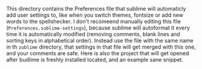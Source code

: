This directory contains the Preferences file that sublime will automaticly add user settings to, like when you switch themes, fontsize or add new words to the spellshecker. I don't recomeend manually editing this file (`Preferences.sublime-settings`), because sublime will autoformat it every time it is automatically modified (removing comments, blank lines and sorting keys in alphabetical order). Instead use the file with the same name in th `zublime` directory, that settings in that file will get merged with this one, and your comments are safe. Here is also the project that will get opened after budlime is freshly installed located, and an example sane snippet.

